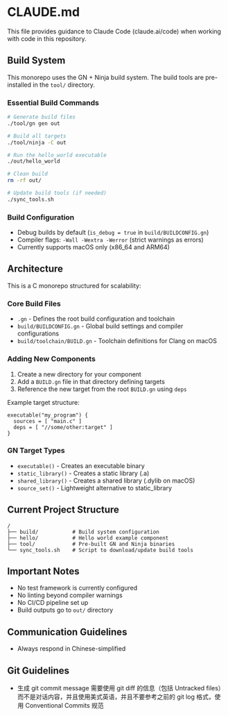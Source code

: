 # CLAUDE.md

This file provides guidance to Claude Code (claude.ai/code) when working with code in this repository.

## Build System

This monorepo uses the GN + Ninja build system. The build tools are pre-installed in the `tool/` directory.

### Essential Build Commands

```bash
# Generate build files
./tool/gn gen out

# Build all targets
./tool/ninja -C out

# Run the hello_world executable
./out/hello_world

# Clean build
rm -rf out/

# Update build tools (if needed)
./sync_tools.sh
```

### Build Configuration

- Debug builds by default (`is_debug = true` in `build/BUILDCONFIG.gn`)
- Compiler flags: `-Wall -Wextra -Werror` (strict warnings as errors)
- Currently supports macOS only (x86_64 and ARM64)

## Architecture

This is a C monorepo structured for scalability:

### Core Build Files
- `.gn` - Defines the root build configuration and toolchain
- `build/BUILDCONFIG.gn` - Global build settings and compiler configurations
- `build/toolchain/BUILD.gn` - Toolchain definitions for Clang on macOS

### Adding New Components
1. Create a new directory for your component
2. Add a `BUILD.gn` file in that directory defining targets
3. Reference the new target from the root `BUILD.gn` using `deps`

Example target structure:
```gn
executable("my_program") {
  sources = [ "main.c" ]
  deps = [ "//some/other:target" ]
}
```

### GN Target Types
- `executable()` - Creates an executable binary
- `static_library()` - Creates a static library (.a)
- `shared_library()` - Creates a shared library (.dylib on macOS)
- `source_set()` - Lightweight alternative to static_library

## Current Project Structure

```
/
├── build/           # Build system configuration
├── hello/           # Hello world example component
├── tool/            # Pre-built GN and Ninja binaries
└── sync_tools.sh    # Script to download/update build tools
```

## Important Notes

- No test framework is currently configured
- No linting beyond compiler warnings
- No CI/CD pipeline set up
- Build outputs go to `out/` directory

## Communication Guidelines

- Always respond in Chinese-simplified

## Git Guidelines

- 生成 git commit message 需要使用 git diff 的信息（包括 Untracked files）而不是对话内容，并且使用美式英语，并且不要参考之前的 git log 格式，使用 Conventional Commits 规范
